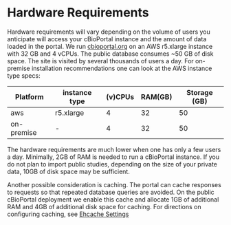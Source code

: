 # Hardware Requirements

Hardware requirements will vary depending on the volume of users you anticipate
will access your cBioPortal instance and the amount of data loaded in the
portal. We run [cbioportal.org](https://www.cbioportal.org) on an AWS r5.xlarge
instance with 32 GB and 4 vCPUs. The public database consumes ~50 GB of disk
space. The site is visited by several thousands of users a day. For on-premise
installation recommendations one can look at the AWS instance type specs:
 
| Platform | instance type | (v)CPUs | RAM(GB) | Storage (GB) |
| ------------- | ------------- | ------------- | ------------- | ------------- |
| aws | r5.xlarge | 4 | 32 | 50 |
| on-premise | - | 4 | 32 | 50 |


The hardware requirements are much lower when one has only a few users a day.
Minimally, 2GB of RAM is needed to run a cBioPortal instance. If you do not
plan to import public studies, depending on the size of your private data, 10GB
of disk space may be sufficient.

Another possible consideration is caching. The portal can cache responses to
requests so that repeated database queries are avoided. On the public cBioPortal
deployment we enable this cache and allocate 1GB of additional RAM and 4GB of
additional disk space for caching. For directions on configuring caching, see
[Ehcache Settings](/deployment/customization/application.properties-Reference.md#cache-settings)
